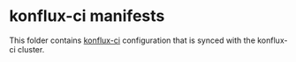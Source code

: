 # konflux-ci manifests

This folder contains [konflux-ci](https://konflux-ci.dev/) configuration that is synced with the konflux-ci cluster.
